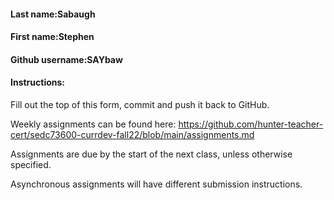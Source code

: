 #### Last name:Sabaugh
#### First name:Stephen
#### Github username:SAYbaw

#### Instructions:
Fill out the top of this form, commit and push it back to GitHub.

Weekly assignments can be found here: https://github.com/hunter-teacher-cert/sedc73600-currdev-fall22/blob/main/assignments.md

Assignments are due by the start of the next class, unless otherwise specified. 

Asynchronous assignments will have different submission instructions.
